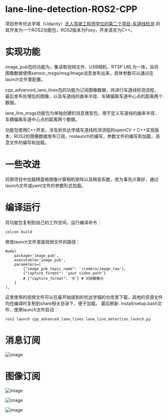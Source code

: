 # lane-line-detection-ROS2-CPP
项目参考优达学城（Udacity）[无人驾驶工程师学位的第二个项目-车道线检测](https://github.com/udacity/CarND-Advanced-Lane-Lines)
将其开发为一个ROS2功能包，ROS2版本为Foxy，开发语言为C++。

# 实现功能

image_pub包的功能为，集读取视频文件、USB相机、RTSP URL为一体，且将图像数据使用sensor_msgs/msg/Image消息发布出来，具体参数可以通过在launch文件里配置。

cpp_advanced_lane_lines包的功能为订阅图像数据，并进行车道线检测流程，最后发布处理后的图像，以及车道线的曲率半径、车辆偏离车道中心点的距离两个数据。

lane_line_msgs功能包为单独创建的消息类型包，用于定义车道线的曲率半径、车辆偏离车道中心点的距离两个数据。

功能包使用C++开发，涉及到优达学城车道线检测流程的openCV + C++实现版本，ROS2的图像数据发布订阅，roslaunch的编写，参数文件的编写和加载，消息文件的编写和加载。

# 一些改进

将原项目中加载棋盘格图像计算相机矩阵以及畸变系数，改为事先计算好，通过launch文件或yaml文件的参数形式加载。

# 编译运行

将功能包复制到自己的工作空间，运行编译命令：
```
colcon build
```
修改launch文件里面视频文件的路径：
```
Node(
    package='image_pub',
    executable='image_pub',
    parameters=[
        {"image_pub_topic_name": '/camera/image_raw'},
        {"capture_format": 'your video path'}
        # {"capture_format": '0'} # USB摄像头
    ]
),
```
这里使用的视频文件可以在最开始提到的优达学城的仓库里下载，其他的资源文件均在编译时复制到share相关目录下，便于加载。
最后刷新. install/setup.bash文件，使用launch文件启动：
```
ros2 launch cpp_advanced_lane_lines lane_line_detection_launch.py
```

# 消息订阅

![image](https://user-images.githubusercontent.com/47886076/138861696-6cc17242-cac4-4c46-b9f6-6028534a9f62.png)

# 图像订阅

![image](https://user-images.githubusercontent.com/47886076/138861727-352befe8-a958-49e0-8681-765c0bd58165.png)

![image](https://user-images.githubusercontent.com/47886076/138861934-fe1e44be-17b1-4bf0-a851-48c678f97964.png)

![image](https://user-images.githubusercontent.com/47886076/138861958-1207a2ea-5861-4b5c-b119-330a4d74f62b.png)
